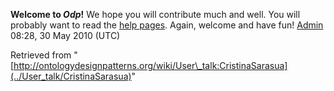 __Welcome to _Odp_!__ We hope you will contribute much and well. 
You will probably want to read the [help pages](http://ontologydesignpatterns.org/wiki/Help:Contents "Help:Contents"). Again, welcome and have fun! [Admin](../User/ValentinaPresutti "User:ValentinaPresutti") 08:28, 30 May 2010 (UTC)





Retrieved from "[http://ontologydesignpatterns.org/wiki/User\_talk:CristinaSarasua](../User_talk/CristinaSarasua)"
